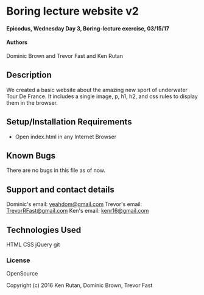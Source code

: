 # Boring lecture website v2

#### Epicodus, Wednesday Day 3, Boring-lecture exercise, 03/15/17

#### Authors

Dominic Brown and Trevor Fast and Ken Rutan

## Description

We created a basic website about the amazing new sport of underwater Tour De France. It includes a single image, p, h1, h2, and css rules to display them in the browser.

## Setup/Installation Requirements

* Open index.html in any Internet Browser

## Known Bugs

There are no bugs in this file as of now.

## Support and contact details

Dominic's email: yeahdom@gmail.com
Trevor's email: TrevorRFast@gmail.com
Ken's email: kenr16@gmail.com

## Technologies Used

HTML
CSS
jQuery
git

### License

OpenSource

Copyright (c) 2016 Ken Rutan, Dominic Brown, Trevor Fast
